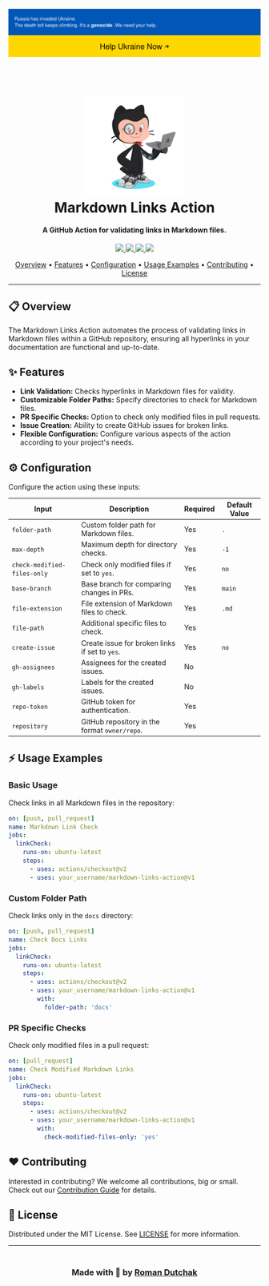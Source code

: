 [![Stand With Ukraine](https://raw.githubusercontent.com/vshymanskyy/StandWithUkraine/main/banner2-direct.svg)](https://vshymanskyy.github.io/StandWithUkraine/)

  <h1 align="center">
    <br>
    <img src="./assets/octocat.png" alt="Markdown Links Action Logo" width="200">
    <br>
    Markdown Links Action
    <br>
  </h1>

  <h4 align="center">A GitHub Action for validating links in Markdown files.</h4>

  <p align="center">
    <a href="https://github.com/your_username/markdown-links-action/releases">
      <img src="https://img.shields.io/github/v/release/dutchakdev/markdown-links-action?style=flat-square">
    </a>
    <a href="https://github.com/your_username/markdown-links-action/blob/main/LICENSE">
      <img src="https://img.shields.io/github/license/dutchakdev/markdown-links-action?style=flat-square">
    </a>
    <a href="https://github.com/dutchakdev/markdown-links-action/actions/workflows/release.yml">
      <img src="https://github.com/dutchakdev/markdown-links-action/actions/workflows/release.yml/badge.svg?branch=main"/>
    </a>
    <a href="https://github.com/dutchakdev/markdown-links-action/actions/workflows/ci.yml">
      <img src="https://github.com/dutchakdev/markdown-links-action/actions/workflows/ci.yml/badge.svg?branch=main"/>
    </a>
  </p>

  <p align="center">
    <a href="#clipboard-overview">Overview</a> •
    <a href="#sparkles-features">Features</a> •
    <a href="#gear-configuration">Configuration</a> •
    <a href="#zap-usage-examples">Usage Examples</a> •
    <a href="#heart-contributing">Contributing</a> •
    <a href="#memo-license">License</a>
  </p>

  ---

  ## :clipboard: Overview

  The Markdown Links Action automates the process of validating links in Markdown files within a GitHub repository, ensuring all hyperlinks in your documentation are functional and up-to-date.

  ## :sparkles: Features

  - **Link Validation:** Checks hyperlinks in Markdown files for validity.
  - **Customizable Folder Paths:** Specify directories to check for Markdown files.
  - **PR Specific Checks:** Option to check only modified files in pull requests.
  - **Issue Creation:** Ability to create GitHub issues for broken links.
  - **Flexible Configuration:** Configure various aspects of the action according to your project's needs.

  ## :gear: Configuration

  Configure the action using these inputs:

  | Input                        | Description                                     | Required | Default Value       |
  |------------------------------|-------------------------------------------------|----------|---------------------|
  | `folder-path`                | Custom folder path for Markdown files.          | Yes      | `.`                 |
  | `max-depth`                  | Maximum depth for directory checks.             | Yes      | `-1`                |
  | `check-modified-files-only`  | Check only modified files if set to `yes`.      | Yes      | `no`                |
  | `base-branch`                | Base branch for comparing changes in PRs.       | Yes      | `main`              |
  | `file-extension`             | File extension of Markdown files to check.      | Yes      | `.md`               |
  | `file-path`                  | Additional specific files to check.             | Yes      |                     |
  | `create-issue`               | Create issue for broken links if set to `yes`.  | Yes      | `no`                |
  | `gh-assignees`               | Assignees for the created issues.               | No       |                     |
  | `gh-labels`                  | Labels for the created issues.                  | No       |                     |
  | `repo-token`                 | GitHub token for authentication.                | Yes      |                     |
  | `repository`                 | GitHub repository in the format `owner/repo`.   | Yes      |                     |

  ## :zap: Usage Examples

  ### Basic Usage

  Check links in all Markdown files in the repository:

  ```yml
  on: [push, pull_request]
  name: Markdown Link Check
  jobs:
    linkCheck:
      runs-on: ubuntu-latest
      steps:
        - uses: actions/checkout@v2
        - uses: your_username/markdown-links-action@v1
  ```

  ### Custom Folder Path

  Check links only in the `docs` directory:

  ```yml
  on: [push, pull_request]
  name: Check Docs Links
  jobs:
    linkCheck:
      runs-on: ubuntu-latest
      steps:
        - uses: actions/checkout@v2
        - uses: your_username/markdown-links-action@v1
          with:
            folder-path: 'docs'
  ```

  ### PR Specific Checks

  Check only modified files in a pull request:

  ```yml
  on: [pull_request]
  name: Check Modified Markdown Links
  jobs:
    linkCheck:
      runs-on: ubuntu-latest
      steps:
        - uses: actions/checkout@v2
        - uses: your_username/markdown-links-action@v1
          with:
            check-modified-files-only: 'yes'
  ```

  ## :heart: Contributing

  Interested in contributing? We welcome all contributions, big or small. Check out our [Contribution Guide](CONTRIBUTING.md) for details.

  ## :memo: License



  Distributed under the MIT License. See [LICENSE](LICENSE) for more information.

  ---

  <h3 align="center">
    <br>
    Made with 🤙 by <a href="https://github.com/dutchakdev">Roman Dutchak</a>
    <br>
  </h3>